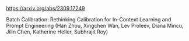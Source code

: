https://arxiv.org/abs/2309.17249

Batch Calibration: Rethinking Calibration for In-Context Learning and Prompt Engineering (Han Zhou, Xingchen Wan, Lev Proleev, Diana Mincu, Jilin Chen, Katherine Heller, Subhrajit Roy)